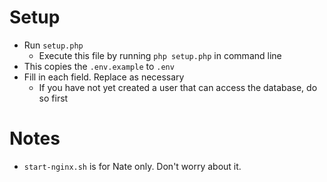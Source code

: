 # Setup

- Run `setup.php`
  - Execute this file by running `php setup.php` in command line
- This copies the `.env.example` to `.env`
- Fill in each field. Replace as necessary 
  - If you have not yet created a user that can access the database, do so first

# Notes

- `start-nginx.sh` is for Nate only. Don't worry about it.